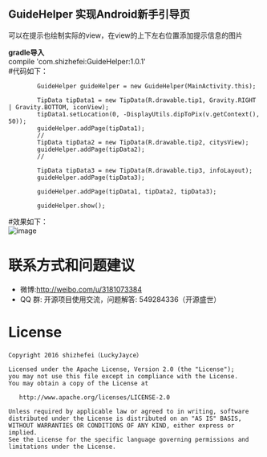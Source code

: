 ## GuideHelper 实现Android新手引导页
可以在提示也绘制实际的view，在view的上下左右位置添加提示信息的图片  
  
**gradle导入**   
  compile 'com.shizhefei:GuideHelper:1.0.1'  
#代码如下：  

            GuideHelper guideHelper = new GuideHelper(MainActivity.this);

            TipData tipData1 = new TipData(R.drawable.tip1, Gravity.RIGHT | Gravity.BOTTOM, iconView);
            tipData1.setLocation(0, -DisplayUtils.dipToPix(v.getContext(), 50));
            guideHelper.addPage(tipData1);
            //
            TipData tipData2 = new TipData(R.drawable.tip2, citysView);
            guideHelper.addPage(tipData2);
            //

            TipData tipData3 = new TipData(R.drawable.tip3, infoLayout);
            guideHelper.addPage(tipData3);

            guideHelper.addPage(tipData1, tipData2, tipData3);

            guideHelper.show();
            
#效果如下：  
![image](https://github.com/LuckyJayce/GuideHelper/blob/master/raw/g.gif)  

# 联系方式和问题建议

* 微博:http://weibo.com/u/3181073384
* QQ 群: 开源项目使用交流，问题解答: 549284336（开源盛世） 

License
=======

    Copyright 2016 shizhefei（LuckyJayce）

    Licensed under the Apache License, Version 2.0 (the "License");
    you may not use this file except in compliance with the License.
    You may obtain a copy of the License at

       http://www.apache.org/licenses/LICENSE-2.0

    Unless required by applicable law or agreed to in writing, software
    distributed under the License is distributed on an "AS IS" BASIS,
    WITHOUT WARRANTIES OR CONDITIONS OF ANY KIND, either express or implied.
    See the License for the specific language governing permissions and
    limitations under the License.
